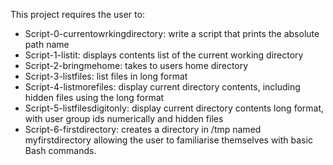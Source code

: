 This project requires the user to:
- Script-0-currentowrkingdirectory: write a script that prints the absolute path name
- Script-1-listit: displays contents list  of the current working directory
- Script-2-bringmehome: takes to users home directory
- Script-3-listfiles: list files in long format
- Script-4-listmorefiles: display current directory contents, including hidden files using the long format 
- Script-5-listfilesdigitonly: display current directory contents long format, with user group ids numerically and hidden files
- Script-6-firstdirectory: creates a directory in /tmp named myfirstdirectory
allowing the user to familiarise themselves with basic Bash commands. 
